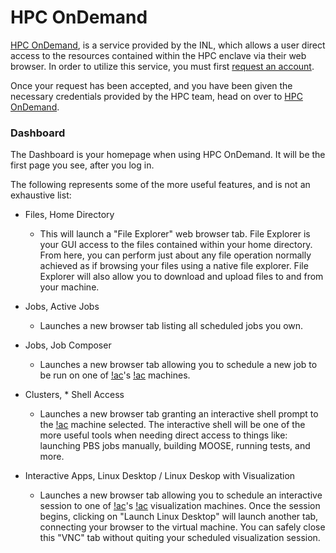# HPC OnDemand

[HPC OnDemand](https://hpcondemand.inl.gov/pun/sys/dashboard), is a service provided by the INL,
which allows a user direct access to the resources contained within the HPC enclave via their web
browser. In order to utilize this service, you must first
[request an account](https://inl.gov/ncrc).

Once your request has been accepted, and you have been given the necessary credentials provided by
the HPC team, head on over to [HPC OnDemand](https://hpcondemand.inl.gov/pun/sys/dashboard).

### Dashboard

The Dashboard is your homepage when using HPC OnDemand. It will be the first page you see, after you
log in.

The following represents some of the more useful features, and is not an exhaustive list:

- Files, Home Directory

  - This will launch a "File Explorer" web browser tab.
    File Explorer is your GUI access to the files contained within your home directory. From here,
    you can perform just about any file operation normally achieved as if browsing your files using
    a native file explorer. File Explorer will also allow you to download and upload files to and
    from your machine.

<!-- intentional double space -->

- Jobs, Active Jobs

  - Launches a new browser tab listing all scheduled jobs you own.

<!-- intentional double space -->

- Jobs, Job Composer

  - Launches a new browser tab allowing you to schedule a new job to be run on one of [!ac](INL)'s
   [!ac](HPC) machines.

<!-- intentional double space -->

- Clusters, * Shell Access

  - Launches a new browser tab granting an interactive shell prompt to the [!ac](HPC) machine
   selected. The interactive shell will be one of the more useful tools when needing direct access
   to things like: launching PBS jobs manually, building MOOSE, running tests, and more.

<!-- intentional double space -->

- Interactive Apps, Linux Desktop / Linux Deskop with Visualization

  - Launches a new browser tab allowing you to schedule an interactive session to one of
   [!ac](INL)'s [!ac](HPC) visualization machines. Once the session begins, clicking on "Launch
   Linux Desktop" will launch another tab, connecting your browser to the virtual machine. You can
   safely close this "VNC" tab without quiting your scheduled visualization session.
